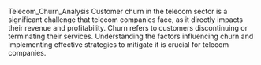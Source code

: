 Telecom_Churn_Analysis
Customer churn in the telecom sector is a significant challenge that telecom companies face, as it directly impacts their revenue and profitability. Churn refers to customers discontinuing or terminating their services. Understanding the factors influencing churn and implementing effective strategies to mitigate it is crucial for telecom companies.
